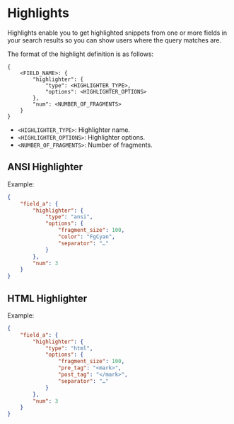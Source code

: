 # Highlights

Highlights enable you to get highlighted snippets from one or more fields in your search results so you can show users where the query matches are.

The format of the highlight definition is as follows:
```
{
    <FIELD_NAME>: {
        "highlighter": {
            "type": <HIGHLIGHTER_TYPE>,
            "options": <HIGHLIGHTER_OPTIONS>
        },
        "num": <NUMBER_OF_FRAGMENTS>
    }
}
```
- `<HIGHLIGHTER_TYPE>`: Highlighter name.
- `<HIGHLIGHTER_OPTIONS>`: Highlighter options.
- `<NUMBER_OF_FRAGMENTS>`: Number of fragments.


## ANSI Highlighter

Example:
```json
{
    "field_a": {
        "highlighter": {
            "type": "ansi",
            "options": {
                "fragment_size": 100,
                "color": "FgCyan",
                "separator": "…"
            }
        },
        "num": 3
    }
}
```


## HTML Highlighter

Example:
```json
{
    "field_a": {
        "highlighter": {
            "type": "html",
            "options": {
                "fragment_size": 100,
                "pre_tag": "<mark>",
                "post_tag": "</mark>",
                "separator": "…"
            }
        },
        "num": 3
    }
}
```
